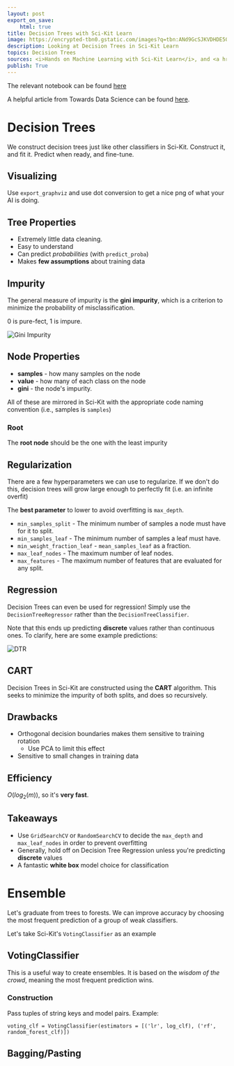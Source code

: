 ```yaml
---
layout: post
export_on_save:
    html: true
title: Decision Trees with Sci-Kit Learn
image: https://encrypted-tbn0.gstatic.com/images?q=tbn:ANd9GcSJKVDHDE50DVQVlgNWSuq1FA6Ucii3MtL6Zw&usqp=CAU
description: Looking at Decision Trees in Sci-Kit Learn 
topics: Decision Trees
sources: <i>Hands on Machine Learning with Sci-Kit Learn</i>, and <a href="https://towardsdatascience.com/understanding-decision-tree-classification-with-scikit-learn-2ddf272731bd">this Medium article.</a>
publish: True
---
```


The relevant notebook can be found [here](https://nbviewer.jupyter.org/github/LukeAnglin/WebApp/blob/master/categories/MLProjects/Notes/Decision-Trees.ipynb)

A helpful article from Towards Data Science can be found [here](https://towardsdatascience.com/understanding-decision-tree-classification-with-scikit-learn-2ddf272731bd).
# Decision Trees 

We construct decision trees just like other classifiers in Sci-Kit.  Construct it, and fit it.  Predict when ready, and fine-tune.  

## Visualizing 

Use `export_graphviz` and use dot conversion to get a nice png of what your AI is doing.  

## Tree Properties

* Extremely little data cleaning.  
* Easy to understand
* Can predict *probabilities* (with `predict_proba`)
* Makes **few assumptions** about training data 

## Impurity 

The general measure of impurity is the **gini impurity**, which is a criterion to minimize the probability of misclassification. 

0 is pure-fect, 1 is impure.  

![Gini Impurity](https://miro.medium.com/max/500/1*sURE2Znb8ai1bzt9z7Kv5w.png)

## Node Properties

* **samples** - how many samples on the node
* **value** - how many of each class on the node 
* **gini** - the node's impurity.  

All of these are mirrored in Sci-Kit with the appropriate code naming convention (i.e., samples is `samples`)

### Root 

The **root node** should be the one with the <span class="red">least impurity</span>

## Regularization 

There are a few hyperparameters we can use to regularize.  If we don't do this, decision trees will grow large enough to perfectly fit (i.e. an infinite overfit)

The **best parameter** to lower to avoid overfitting is `max_depth`. 

* `min_samples_split` - The minimum number of samples a node must have for it to split.
* `min_samples_leaf` - The minimum number of samples a leaf must have.
* `min_weight_fraction_leaf` - `mean_samples_leaf` as a fraction.
* `max_leaf_nodes` - The maximum number of leaf nodes.
*  `max_features` - The maximum number of features that are evaluated for any split.

## Regression

Decision Trees can even be used for regression!  Simply use the `DecisionTreeRegressor` rather than the `DecisionTreeClassifier`.  

Note that this ends up predicting **discrete** values rather than continuous ones.  To clarify, here are some example predictions: 

![DTR](https://scikit-learn.org/stable/_images/sphx_glr_plot_tree_regression_001.png)

## CART

Decision Trees in Sci-Kit are constructed using the **CART** algorithm.  This seeks to minimize the impurity of both splits, and does so recursively.  

## Drawbacks 

* Orthogonal decision boundaries makes them sensitive to training rotation 
    * Use PCA to limit this effect 
* Sensitive to small changes in training data 

## Efficiency 

$O(log_2(m))$, so it's **very fast**.  

## Takeaways 

* Use `GridSearchCV` or `RandomSearchCV` to decide the `max_depth` and `max_leaf_nodes` in order to prevent overfitting
* Generally, hold off on Decision Tree Regression unless you're predicting **discrete** values 
* A fantastic **white box** model choice for classification 

# Ensemble 

Let's graduate from trees to forests.  We can improve accuracy by choosing the <span class="red">most frequent</span> prediction of a group of weak classifiers.  

Let's take Sci-Kit's `VotingClassifier` as an example

## VotingClassifier

This is a useful way to create ensembles.  It is based on the *wisdom of the crowd*, meaning the most frequent prediction wins. 

### Construction 

Pass tuples of string keys and model pairs.  Example: 

```
voting_clf = VotingClassifier(estimators = [('lr', log_clf), ('rf', random_forest_clf)])
```

## Bagging/Pasting 

